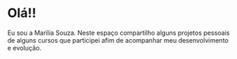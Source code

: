 # Olá!!
Eu sou a Marília Souza.
Neste espaço compartilho alguns projetos pessoais de alguns cursos que participei 
afim de acompanhar meu desenvolvimento e evolução.
